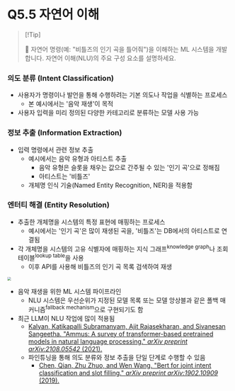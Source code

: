 # Q5.5 자연어 이해

>   [!Tip]
>
>   🙋 자연어 명령(예: "비틀즈의 인기 곡을 틀어줘")을 이해하는 ML 시스템을 개발합니다. 자연어 이해(NLU)의 주요 구성 요소를 설명하세요.

### 의도 분류 (Intent Classification)

-   사용자가 명령이나 발언을 통해 수행하려는 기본 의도나 작업을 식별하는 프로세스
    -   본 예시에서는 '음악 재생'이 목적
-   사용자 입력을 미리 정의된 다양한 카테고리로 분류하는 모델 사용 가능

### 정보 추출 (Information Extraction)

-   입력 명령에서 관련 정보 추출
    -   예시에서는 음악 유형과 아티스트 추출
        -   음악 유형은 슬롯을 채우는 값으로 간주될 수 있는 '인기 곡'으로 정해짐
        -   아티스트는 '비틀즈'
    -   개체명 인식 기술(Named Entity Recognition, NER)을 적용함

### 엔터티 해결 (Entity Resolution)

-   추출한 개체명을 시스템의 특정 표현에 매핑하는 프로세스
    -   예시에서는 '인기 곡'은 많이 재생된 곡을, '비틀즈'는 DB에서의 아티스트로 연결됨
-   각 개체명을 시스템의 고유 식별자에 매핑하는 지식 그래프<sup>knowledge graph</sup>나 조회 테이블<sup>lookup table</sup>을 사용
    -   이후 API를 사용해 비틀즈의 인기 곡 목록 검색하여 재생



<img src="https://i.imgur.com/0lDUCqL.png" style="zoom:50%;" />

-   음악 재생을 위한 ML 시스템 파이프라인
    -   NLU 시스템은 우선순위가 지정된 모델 목록 또는 모델 앙상블과 같은 폴백 매커니즘<sup>fallback mechanism</sup>으로 구현되기도 함
-   최근 LLM이 NLU 작업에 많이 적용됨
    -   [Kalyan, Katikapalli Subramanyam, Ajit Rajasekharan, and Sivanesan Sangeetha. "Ammus: A survey of transformer-based pretrained models in natural language processing." *arXiv preprint arXiv:2108.05542* (2021).](https://arxiv.org/pdf/2108.05542)
    -   파인튜닝을 통해 의도 분류와 정보 추출을 단일 단계로 수행할 수 있음
        -   [Chen, Qian, Zhu Zhuo, and Wen Wang. "Bert for joint intent classification and slot filling." *arXiv preprint arXiv:1902.10909* (2019).](https://arxiv.org/pdf/1902.10909)
